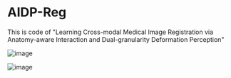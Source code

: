 # AIDP-Reg
This is code of "Learning Cross-modal Medical Image Registration via Anatomy-aware Interaction and Dual-granularity Deformation Perception"



![image](https://github.com/user-attachments/assets/60d40c4b-f4ac-401a-8cc5-3df3c7403267)




![image](https://github.com/user-attachments/assets/876ff58a-eb85-4af7-a87e-f54b66662ad9)
